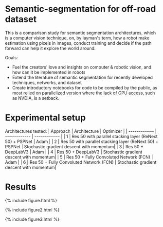 # Semantic-segmentation for off-road dataset
This is a comparison study for semantic segmentation architectures, which is a computer vision technique, on, by layman's term, how a robot make estimation using pixels in images, conduct training and decide if the path forward can help it explore the world around. 

Goals:
- Fuel the creators' love and insights on computer & robotic vision, and how can it be implemented in robots
- Extend the literature of semantic segmentation for recently developed techniques, networks, and dataset
- Create introductory notebooks for code to be compiled by the public, as most relied on parallelized version where the lack of GPU access, such as NVDIA, is a setback. 

# Experimental setup
Architectures tested:
| Approach | Architecture | Optimizer |
| ------------- | ------------- | ------------- |
| 1 | Res 50 with parallel stacking layer (ReNext 50) + PSPNet  | Adam |
| 2 | Res 50 with parallel stacking layer (ReNext 50) + PSPNet  | Stochastic gradient descent with momentum|
| 3 | Res 50 + DeepLabV3  | Adam |
| 4 | Res 50 + DeepLabV3  | Stochastic gradient descent with momentum|
| 5 | Res 50 + Fully Convoluted Network (FCN)  | Adam |
| 6 | Res 50 + Fully Convoluted Network (FCN)  | Stochastic gradient descent with momentum|

# Results
{% include figure.html %}

{% include figure2.html %}

{% include figure3.html %}

